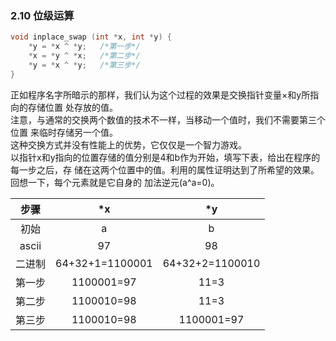 ### 2.10 位级运算
```c
void inplace_swap (int *x, int *y) {
    *y = *x ^ *y;   /*第一步*/
    *x = *y ^ *x;   /*第二步*/
    *y = *x ^ *y;   /*第三步*/
}
```
正如程序名字所暗示的那样，我们认为这个过程的效果是交换指针变量×和y所指向的存储位置
处存放的值。  
注意，与通常的交换两个数值的技术不一样，当移动一个值时，我们不需要第三个位置
来临时存储另一个值。  
这种交换方式并没有性能上的优势，它仅仅是一个智力游戏。  
以指针x和y指向的位置存储的值分别是4和b作为开始，填写下表，给出在程序的每一步之后，存
储在这两个位置中的值。利用的属性证明达到了所希望的效果。回想一下，每个元素就是它自身的
加法逆元(a^a=0)。

| 步骤 | \*x | \*y |
|:------:|:------:|:---------:|
| 初始 | a | b |
| ascii | 97 | 98 |
| 二进制 | 64+32+1=1100001 | 64+32+2=1100010 |
| 第一步 | 1100001=97 | 11=3 |
| 第二步 | 1100010=98 | 11=3 |
| 第三步 | 1100010=98 | 1100001=97 |



